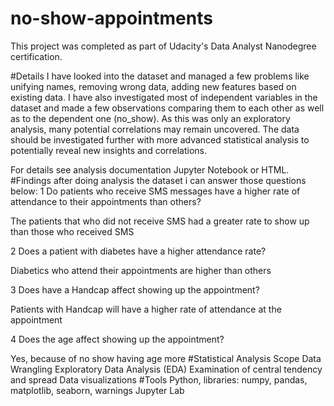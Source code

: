 # no-show-appointments
This project was completed as part of Udacity's Data Analyst Nanodegree certification.

#Details
I have looked into the dataset and managed a few problems like unifying names, removing wrong data, adding new features based on existing data. I have also investigated most of independent variables in the dataset and made a few observations comparing them to each other as well as to the dependent one (no_show). As this was only an exploratory analysis, many potential correlations may remain uncovered. The data should be investigated further with more advanced statistical analysis to potentially reveal new insights and correlations.

For details see analysis documentation Jupyter Notebook or HTML.
#Findings
after doing analysis the dataset i can answer those questions below:
1 Do patients who receive SMS messages have a higher rate of attendance to their appointments than others?

The patients that who did not receive SMS had a greater rate to show up than those who received SMS

2 Does a patient with diabetes have a higher attendance rate?

Diabetics who attend their appointments are higher than others

3 Does have a Handcap affect showing up the appointment?

Patients with Handcap will have a higher rate of attendance at the appointment

4 Does the age affect showing up the appointment?

Yes, because of no show having age more
#Statistical Analysis Scope
Data Wrangling
Exploratory Data Analysis (EDA)
Examination of central tendency and spread
Data visualizations
#Tools
Python, libraries: numpy, pandas, matplotlib, seaborn, warnings
Jupyter Lab
